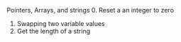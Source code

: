 Pointers, Arrays, and strings
0. Reset a an integer to zero
1. Swapping two variable values
2. Get the length of a string

